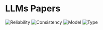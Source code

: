 # LLMs Papers 
![Reliability](https://img.shields.io/badge/Focus-Reliability-orange)
![Consistency](https://img.shields.io/badge/Focus-Consistency-blue)
![Model](https://img.shields.io/badge/Model-LLMs-green)
![Type](https://img.shields.io/badge/Type-Literature%20Review-purple)

